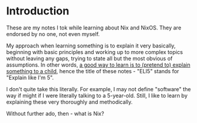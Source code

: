 # Introduction

These are my notes I tok while learning about Nix and NixOS. They are endorsed
by no one, not even myself.

My approach when learning something is to explain it very basically, beginning
with basic principles and working up to more complex topics without leaving any
gaps, trying to state all but the most obvious of assumptions. In other words,
[a good way to learn is to (pretend to) explain something to a child](https://fs.blog/feynman-technique/),
hence the title of these notes - "ELI5" stands for "Explain like I'm 5".

I don't quite take this literally. For example, I may not define "software"
the way if might if I were literally talking to a 5-year-old. Still, I like to
learn by explaining these very thoroughly and methodically.

Without further ado, then - what is Nix?
